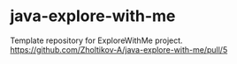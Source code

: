 # java-explore-with-me
Template repository for ExploreWithMe project.
https://github.com/Zholtikov-A/java-explore-with-me/pull/5